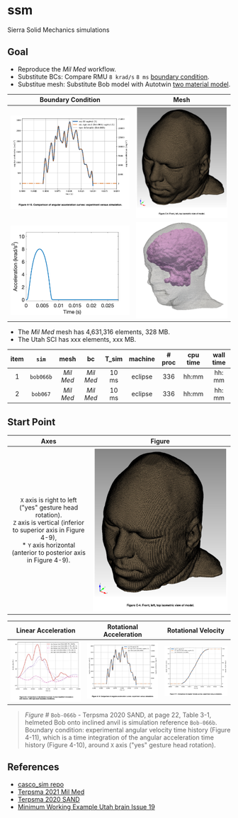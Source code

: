 # ssm

Sierra Solid Mechanics simulations

## Goal

* Reproduce the *Mil Med* workflow.
* Substitute BCs: Compare RMU `8 krad/s` `8 ms` [boundary condition](https://github.com/autotwin/basis?tab=readme-ov-file#methods).
* Substitue mesh: Substitute Bob model with Autotwin [two material model](https://github.com/autotwin/pixel).

Boundary Condition | Mesh
:---: | :---:
![](figs/Terpsma_2020_Figure_4-10.png) | ![](figs/Terpsma_2020_Figure_C-4.png)
![](figs/AngAccel.png)| ![](figs/autotwin_bi_material_voxels.png)

* The *Mil Med* mesh has 4,631,316 elements, 328 MB.
* The Utah SCI has xxx elements, xxx MB.

item | `sim` | mesh | bc | T_sim | machine | # proc | cpu time | wall time
:---: | :---: | :---: | :---: | :---: | :---: | :---: | :---: | :---: 
1 | `bob066b` | *Mil Med* | *Mil Med* | 10 ms | eclipse | 336 | hh:mm | hh: mm
2 | `bob067` | *Mil Med* | *Mil Med* | 10 ms | eclipse | 336 | hh:mm | hh: mm

## Start Point

Axes | Figure
:---: | :---:
`X` axis is right to left ("yes" gesture head rotation).</br>`Z` axis is vertical (inferior to superior axis in Figure 4-9),</br> * `Y` axis horizontal (anterior to posterior axis in Figure 4-9).</br> | ![](figs/Terpsma_2020_Figure_C-4.png)

Linear Acceleration | Rotational Acceleration | Rotational Velocity
:--: | :--: | :--:
![](figs/Terpsma_2020_Figure_4-9.png) | ![](figs/Terpsma_2020_Figure_4-10.png) | ![](figs/Terpsma_2020_Figure_4-11.png)

> *Figure #*  `Bob-066b` - Terpsma 2020 SAND, at page 22, Table 3-1, helmeted Bob onto inclined anvil is simulation reference `Bob-066b`.  Boundary condition: experimental angular velocity time history (Figure 4-11), which is a time integration of the angular acceleration time history (Figure 4-10), around `X` axis ("yes" gesture head rotation).


## References

* [casco_sim repo](https://cee-gitlab.sandia.gov/chovey/casco_sim)
* [Terpsma 2021 Mil Med](https://github.com/hovey/hovey.github.io/blob/master/docs/Terpsma_2021_001.pdf)
* [Terpsma 2020 SAND](https://github.com/hovey/hovey.github.io/blob/master/docs/Terpsma_2020_SAND2020_11444.pdf)
* [Minimum Working Example Utah brain Issue 19](https://github.com/autotwin/mesh/issues/19)